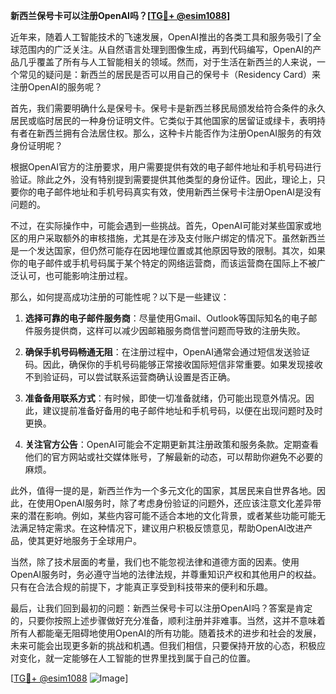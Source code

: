 **新西兰保号卡可以注册OpenAI吗？[[TG💪+ @esim1088](https://t.me/s/esim1088)]**

近年来，随着人工智能技术的飞速发展，OpenAI推出的各类工具和服务吸引了全球范围内的广泛关注。从自然语言处理到图像生成，再到代码编写，OpenAI的产品几乎覆盖了所有与人工智能相关的领域。然而，对于生活在新西兰的人来说，一个常见的疑问是：新西兰的居民是否可以用自己的保号卡（Residency Card）来注册OpenAI的服务呢？

首先，我们需要明确什么是保号卡。保号卡是新西兰移民局颁发给符合条件的永久居民或临时居民的一种身份证明文件。它类似于其他国家的居留证或绿卡，表明持有者在新西兰拥有合法居住权。那么，这种卡片能否作为注册OpenAI服务的有效身份证明呢？

根据OpenAI官方的注册要求，用户需要提供有效的电子邮件地址和手机号码进行验证。除此之外，没有特别提到需要提供其他类型的身份证件。因此，理论上，只要你的电子邮件地址和手机号码真实有效，使用新西兰保号卡注册OpenAI是没有问题的。

不过，在实际操作中，可能会遇到一些挑战。首先，OpenAI可能对某些国家或地区的用户采取额外的审核措施，尤其是在涉及支付账户绑定的情况下。虽然新西兰是一个发达国家，但仍然可能存在因地理位置或其他原因导致的限制。其次，如果你的电子邮件或手机号码属于某个特定的网络运营商，而该运营商在国际上不被广泛认可，也可能影响注册过程。

那么，如何提高成功注册的可能性呢？以下是一些建议：

1. **选择可靠的电子邮件服务商**：尽量使用Gmail、Outlook等国际知名的电子邮件服务提供商，这样可以减少因邮箱服务商信誉问题而导致的注册失败。
   
2. **确保手机号码畅通无阻**：在注册过程中，OpenAI通常会通过短信发送验证码。因此，确保你的手机号码能够正常接收国际短信非常重要。如果发现接收不到验证码，可以尝试联系运营商确认设置是否正确。

3. **准备备用联系方式**：有时候，即使一切准备就绪，仍可能出现意外情况。因此，建议提前准备好备用的电子邮件地址和手机号码，以便在出现问题时及时更换。

4. **关注官方公告**：OpenAI可能会不定期更新其注册政策和服务条款。定期查看他们的官方网站或社交媒体账号，了解最新的动态，可以帮助你避免不必要的麻烦。

此外，值得一提的是，新西兰作为一个多元文化的国家，其居民来自世界各地。因此，在使用OpenAI服务时，除了考虑身份验证的问题外，还应该注意文化差异带来的潜在影响。例如，某些内容可能不适合本地的文化背景，或者某些功能可能无法满足特定需求。在这种情况下，建议用户积极反馈意见，帮助OpenAI改进产品，使其更好地服务于全球用户。

当然，除了技术层面的考量，我们也不能忽视法律和道德方面的因素。使用OpenAI服务时，务必遵守当地的法律法规，并尊重知识产权和其他用户的权益。只有在合法合规的前提下，才能真正享受到科技带来的便利和乐趣。

最后，让我们回到最初的问题：新西兰保号卡可以注册OpenAI吗？答案是肯定的，只要你按照上述步骤做好充分准备，顺利注册并非难事。当然，这并不意味着所有人都能毫无阻碍地使用OpenAI的所有功能。随着技术的进步和社会的发展，未来可能会出现更多新的挑战和机遇。但我们相信，只要保持开放的心态，积极应对变化，就一定能够在人工智能的世界里找到属于自己的位置。

[[TG💪+ @esim1088](https://t.me/s/esim1088) ![Image](https://i.postimg.cc/4NQfJmqS/Snipaste-2025-05-13-00-14-12.png)]
